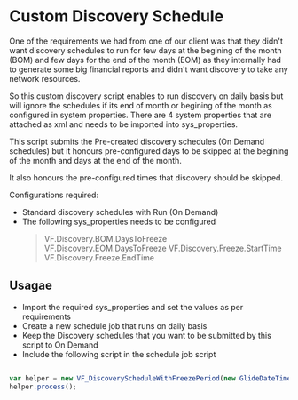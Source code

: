 # Custom Discovery Schedule

One of the requirements we had from one of our client was that they didn't want discovery schedules to run for few days at the begining of the month (BOM) and few days for the end of the month (EOM) as they internally had to generate some big financial reports and didn't want discovery to take any network resources.

So this custom discovery script enables to run discovery on daily basis but will ignore the schedules if its end of month or begining of the month as configured in system properties. There are 4 system properties that are attached as xml and needs to be imported into sys_properties.

This script submits the Pre-created discovery schedules (On Demand schedules) but it honours
pre-configured days to be skipped at the begining of the month and days at the end of the month.

It also honours the pre-configured times that discovery should be skipped.

Configurations required:

- Standard discovery schedules with Run (On Demand)
- The following sys_properties needs to be configured
    > VF.Discovery.BOM.DaysToFreeze
    > VF.Discovery.EOM.DaysToFreeze
    > VF.Discovery.Freeze.StartTime
    > VF.Discovery.Freeze.EndTime

## Usagae

- Import the required sys_properties and set the values as per requirements
- Create a new schedule job that runs on daily basis
- Keep the Discovery schedules that you want to be submitted by this script to On Demand
- Include the following script in the schedule job script

```javascript

var helper = new VF_DiscoveryScheduleWithFreezePeriod(new GlideDateTime());
helper.process();

```
